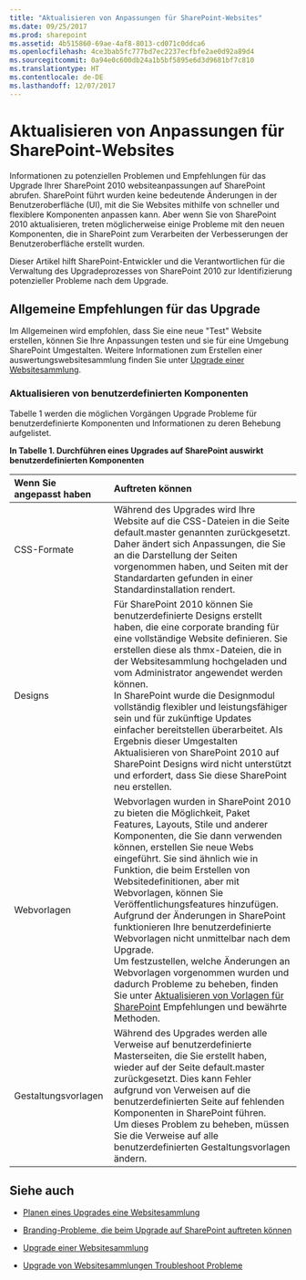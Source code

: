 ```yaml
---
title: "Aktualisieren von Anpassungen für SharePoint-Websites"
ms.date: 09/25/2017
ms.prod: sharepoint
ms.assetid: 4b515860-69ae-4af8-8013-cd071c0ddca6
ms.openlocfilehash: 4ce3bab5fc777bd7ec2237ecfbfe2ae0d92a89d4
ms.sourcegitcommit: 0a94e0c600db24a1b5bf5895e6d3d9681bf7c810
ms.translationtype: HT
ms.contentlocale: de-DE
ms.lasthandoff: 12/07/2017
---
```

# <a name="upgrade-site-customizations-for-sharepoint"></a>Aktualisieren von Anpassungen für SharePoint-Websites
Informationen zu potenziellen Problemen und Empfehlungen für das Upgrade Ihrer SharePoint 2010 websiteanpassungen auf SharePoint abrufen. SharePoint führt wurden keine bedeutende Änderungen in der Benutzeroberfläche (UI), mit die Sie Websites mithilfe von schneller und flexiblere Komponenten anpassen kann. Aber wenn Sie von SharePoint 2010 aktualisieren, treten möglicherweise einige Probleme mit den neuen Komponenten, die in SharePoint zum Verarbeiten der Verbesserungen der Benutzeroberfläche erstellt wurden.
  
    
    

Dieser Artikel hilft SharePoint-Entwickler und die Verantwortlichen für die Verwaltung des Upgradeprozesses von SharePoint 2010 zur Identifizierung potenzieller Probleme nach dem Upgrade.
## <a name="general-recommendations-for-upgrading"></a>Allgemeine Empfehlungen für das Upgrade

Im Allgemeinen wird empfohlen, dass Sie eine neue "Test" Website erstellen, können Sie Ihre Anpassungen testen und sie für eine Umgebung SharePoint Umgestalten. Weitere Informationen zum Erstellen einer auswertungswebsitesammlung finden Sie unter  [Upgrade einer Websitesammlung](http://office.microsoft.com/en-us/office365-sharepoint-online-enterprise-help/upgrade-a-site-collection-HA102865473.aspx?CTT=5&amp;origin=HA104034491).
  
    
    

### <a name="upgrading-custom-components"></a>Aktualisieren von benutzerdefinierten Komponenten

Tabelle 1 werden die möglichen Vorgängen Upgrade Probleme für benutzerdefinierte Komponenten und Informationen zu deren Behebung aufgelistet.
  
    
    

**In Tabelle 1. Durchführen eines Upgrades auf SharePoint auswirkt benutzerdefinierten Komponenten**


|**Wenn Sie angepasst haben**|**Auftreten können**|
|:-----|:-----|
|CSS-Formate  <br/> |Während des Upgrades wird Ihre Website auf die CSS-Dateien in die Seite default.master genannten zurückgesetzt. Daher ändert sich Anpassungen, die Sie an die Darstellung der Seiten vorgenommen haben, und Seiten mit der Standardarten gefunden in einer Standardinstallation rendert.  <br/> |
|Designs  <br/> |Für SharePoint 2010 können Sie benutzerdefinierte Designs erstellt haben, die eine corporate branding für eine vollständige Website definieren. Sie erstellen diese als thmx-Dateien, die in der Websitesammlung hochgeladen und vom Administrator angewendet werden können.  <br/> In SharePoint wurde die Designmodul vollständig flexibler und leistungsfähiger sein und für zukünftige Updates einfacher bereitstellen überarbeitet. Als Ergebnis dieser Umgestalten Aktualisieren von SharePoint 2010 auf SharePoint Designs wird nicht unterstützt und erfordert, dass Sie diese SharePoint neu erstellen.  <br/> |
|Webvorlagen  <br/> |Webvorlagen wurden in SharePoint 2010 zu bieten die Möglichkeit, Paket Features, Layouts, Stile und anderer Komponenten, die Sie dann verwenden können, erstellen Sie neue Webs eingeführt. Sie sind ähnlich wie in Funktion, die beim Erstellen von Websitedefinitionen, aber mit Webvorlagen, können Sie Veröffentlichungsfeatures hinzufügen.<br/> Aufgrund der Änderungen in SharePoint funktionieren Ihre benutzerdefinierte Webvorlagen nicht unmittelbar nach dem Upgrade.  <br/> Um festzustellen, welche Änderungen an Webvorlagen vorgenommen wurden und dadurch Probleme zu beheben, finden Sie unter  [Aktualisieren von Vorlagen für SharePoint](upgrade-web-templates-for-sharepoint.md) Empfehlungen und bewährte Methoden. <br/> |
|Gestaltungsvorlagen  <br/> |Während des Upgrades werden alle Verweise auf benutzerdefinierte Masterseiten, die Sie erstellt haben, wieder auf der Seite default.master zurückgesetzt. Dies kann Fehler aufgrund von Verweisen auf die benutzerdefinierten Seite auf fehlenden Komponenten in SharePoint führen.  <br/> Um dieses Problem zu beheben, müssen Sie die Verweise auf alle benutzerdefinierten Gestaltungsvorlagen ändern.  <br/> |
   

## <a name="see-also"></a>Siehe auch
<a name="bk_addresources"> </a>


-  [Planen eines Upgrades eine Websitesammlung](https://technet.microsoft.com/de-DE/library/ff191199.aspx)
    
  
-  [Branding-Probleme, die beim Upgrade auf SharePoint auftreten können](http://office.microsoft.com/en-us/office365-sharepoint-online-enterprise-help/branding-issues-that-may-occur-when-upgrading-to-sharepoint-HA104052656.aspx?CTT=5&amp;origin=HA104034491)
    
  
-  [Upgrade einer Websitesammlung](http://office.microsoft.com/en-us/office365-sharepoint-online-enterprise-help/upgrade-a-site-collection-HA102865473.aspx?CTT=5&amp;origin=HA104034491)
    
  
-  [Upgrade von Websitesammlungen Troubleshoot Probleme](http://office.microsoft.com/en-us/office365-sharepoint-online-enterprise-help/troubleshoot-site-collection-upgrade-issues-HA104037311.aspx?CTT=5&amp;origin=HA104034491)
    
  

